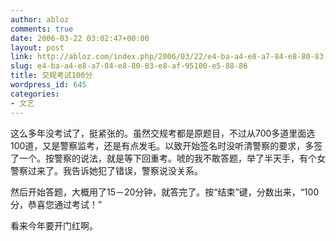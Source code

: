 ```yaml
---
author: abloz
comments: true
date: 2006-03-22 03:02:47+00:00
layout: post
link: http://abloz.com/index.php/2006/03/22/e4-ba-a4-e8-a7-84-e8-80-83-e8-af-95100-e5-88-86/
slug: e4-ba-a4-e8-a7-84-e8-80-83-e8-af-95100-e5-88-86
title: 交规考试100分
wordpress_id: 645
categories:
- 文艺
---
```


这么多年没考试了，挺紧张的。虽然交规考都是原题目，不过从700多道里面选100道，又是警察监考，还是有点发毛。以致开始签名时没听清警察的要求，多签了一个。按警察的说法，就是等下回重考。唬的我不敢答题，举了半天手，有个女警察过来了。我告诉她犯了错误，警察说没关系。




然后开始答题，大概用了15－20分钟，就答完了。按“结束”键，分数出来，“100分，恭喜您通过考试！”




看来今年要开门红啊。
